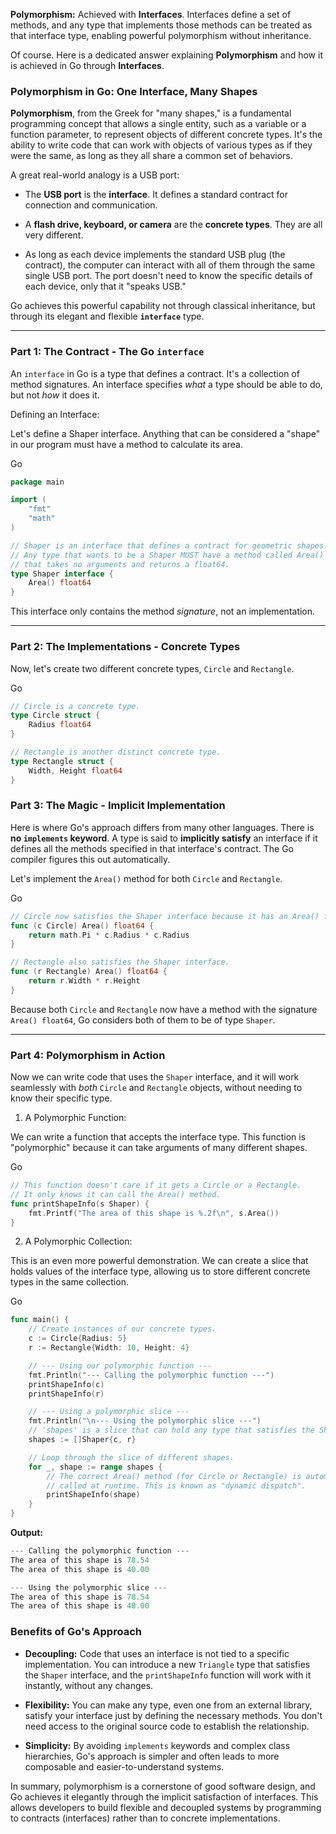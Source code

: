 **Polymorphism:** Achieved with **Interfaces**. Interfaces define a set of methods, and any type that implements those methods can be treated as that interface type, enabling powerful polymorphism without inheritance.

Of course. Here is a dedicated answer explaining **Polymorphism** and how it is achieved in Go through **Interfaces**.

### **Polymorphism in Go: One Interface, Many Shapes**

**Polymorphism**, from the Greek for "many shapes," is a fundamental programming concept that allows a single entity, such as a variable or a function parameter, to represent objects of different concrete types. It's the ability to write code that can work with objects of various types as if they were the same, as long as they all share a common set of behaviors.

A great real-world analogy is a USB port:

- The **USB port** is the **interface**. It defines a standard contract for connection and communication.
    
- A **flash drive, keyboard, or camera** are the **concrete types**. They are all very different.
    
- As long as each device implements the standard USB plug (the contract), the computer can interact with all of them through the same single USB port. The port doesn't need to know the specific details of each device, only that it "speaks USB."
    

Go achieves this powerful capability not through classical inheritance, but through its elegant and flexible **`interface`** type.

---

### Part 1: The Contract - The Go `interface`

An `interface` in Go is a type that defines a contract. It's a collection of method signatures. An interface specifies _what_ a type should be able to do, but not _how_ it does it.

Defining an Interface:

Let's define a Shaper interface. Anything that can be considered a "shape" in our program must have a method to calculate its area.

Go

```Go
package main

import (
    "fmt"
    "math"
)

// Shaper is an interface that defines a contract for geometric shapes.
// Any type that wants to be a Shaper MUST have a method called Area()
// that takes no arguments and returns a float64.
type Shaper interface {
    Area() float64
}
```

This interface only contains the method _signature_, not an implementation.

---

### Part 2: The Implementations - Concrete Types

Now, let's create two different concrete types, `Circle` and `Rectangle`.

Go

```Go
// Circle is a concrete type.
type Circle struct {
    Radius float64
}

// Rectangle is another distinct concrete type.
type Rectangle struct {
    Width, Height float64
}
```

### Part 3: The Magic - Implicit Implementation

Here is where Go's approach differs from many other languages. There is **no `implements` keyword**. A type is said to **implicitly satisfy** an interface if it defines all the methods specified in that interface's contract. The Go compiler figures this out automatically.

Let's implement the `Area()` method for both `Circle` and `Rectangle`.

Go

```Go
// Circle now satisfies the Shaper interface because it has an Area() float64 method.
func (c Circle) Area() float64 {
    return math.Pi * c.Radius * c.Radius
}

// Rectangle also satisfies the Shaper interface.
func (r Rectangle) Area() float64 {
    return r.Width * r.Height
}
```

Because both `Circle` and `Rectangle` now have a method with the signature `Area() float64`, Go considers both of them to be of type `Shaper`.

---

### Part 4: Polymorphism in Action

Now we can write code that uses the `Shaper` interface, and it will work seamlessly with _both_ `Circle` and `Rectangle` objects, without needing to know their specific type.

1. A Polymorphic Function:

We can write a function that accepts the interface type. This function is "polymorphic" because it can take arguments of many different shapes.

Go

```Go
// This function doesn't care if it gets a Circle or a Rectangle.
// It only knows it can call the Area() method.
func printShapeInfo(s Shaper) {
    fmt.Printf("The area of this shape is %.2f\n", s.Area())
}
```

2. A Polymorphic Collection:

This is an even more powerful demonstration. We can create a slice that holds values of the interface type, allowing us to store different concrete types in the same collection.

Go

```Go
func main() {
    // Create instances of our concrete types.
    c := Circle{Radius: 5}
    r := Rectangle{Width: 10, Height: 4}

    // --- Using our polymorphic function ---
    fmt.Println("--- Calling the polymorphic function ---")
    printShapeInfo(c)
    printShapeInfo(r)

    // --- Using a polymorphic slice ---
    fmt.Println("\n--- Using the polymorphic slice ---")
    // 'shapes' is a slice that can hold any type that satisfies the Shaper interface.
    shapes := []Shaper{c, r}

    // Loop through the slice of different shapes.
    for _, shape := range shapes {
        // The correct Area() method (for Circle or Rectangle) is automatically
        // called at runtime. This is known as "dynamic dispatch".
        printShapeInfo(shape)
    }
}
```

**Output:**

```Go
--- Calling the polymorphic function ---
The area of this shape is 78.54
The area of this shape is 40.00

--- Using the polymorphic slice ---
The area of this shape is 78.54
The area of this shape is 40.00
```

### Benefits of Go's Approach

- **Decoupling:** Code that uses an interface is not tied to a specific implementation. You can introduce a new `Triangle` type that satisfies the `Shaper` interface, and the `printShapeInfo` function will work with it instantly, without any changes.
    
- **Flexibility:** You can make any type, even one from an external library, satisfy your interface just by defining the necessary methods. You don't need access to the original source code to establish the relationship.
    
- **Simplicity:** By avoiding `implements` keywords and complex class hierarchies, Go's approach is simpler and often leads to more composable and easier-to-understand systems.
    

In summary, polymorphism is a cornerstone of good software design, and Go achieves it elegantly through the implicit satisfaction of interfaces. This allows developers to build flexible and decoupled systems by programming to contracts (interfaces) rather than to concrete implementations.